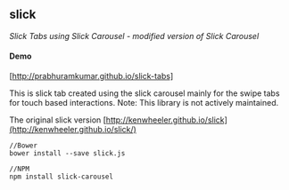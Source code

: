 slick
-------

[1]: <https://github.com/kenwheeler/slick>

_Slick Tabs using Slick Carousel - modified version of Slick Carousel_

#### Demo
[http://prabhuramkumar.github.io/slick-tabs]

This is slick tab created using the slick carousel mainly for the swipe tabs for touch based interactions.
Note: This library is not actively maintained.

The original slick version
[http://kenwheeler.github.io/slick](http://kenwheeler.github.io/slick/)


````
//Bower
bower install --save slick.js

//NPM
npm install slick-carousel
````

